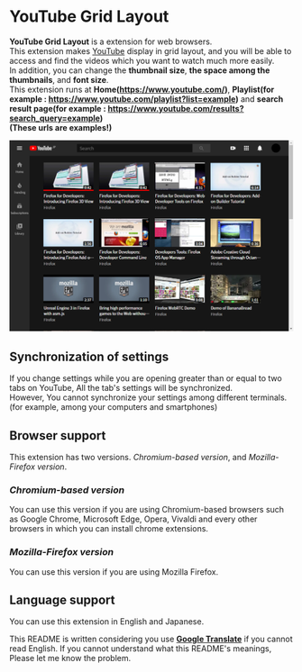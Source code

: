 # YouTube Grid Layout

**YouTube Grid Layout** is a extension for web browsers.<br>
This extension makes [YouTube](https://www.youtube.com/) display in grid layout, and you will be able to access and find the videos which you want to watch much more easily.<br>
In addition, you can change the **thumbnail size**, **the space among the thumbnails**, and **font size**.<br>
This extension runs at **Home(https://www.youtube.com/)**, **Playlist(for example : https://www.youtube.com/playlist?list=example)** and **search result page(for example : https://www.youtube.com/results?search_query=example)**<br>
**(These urls are examples!)**

![screenshot_playlist](./README/screenshot_playlist.png)

## Synchronization of settings
If you change settings while you are opening greater than or equal to two tabs on YouTube, All the tab's settings will be synchronized.<br>
However, You cannot synchronize your settings among different terminals. (for example, among your computers and smartphones)

## Browser support
This extension has two versions. *Chromium-based version*, and *Mozilla-Firefox version*.

### *Chromium-based version*
You can use this version if you are using Chromium-based browsers such as Google Chrome,  Microsoft Edge, Opera, Vivaldi and every other browsers in which you can install chrome extensions.

### *Mozilla-Firefox version*
You can use this version if you are using Mozilla Firefox.

## Language support
You can use this extension in English and Japanese.

This README is written considering you use [**Google Translate**](https://translate.google.com/) if you cannot read English. If you cannot understand what this README's meanings, Please let me know the problem.